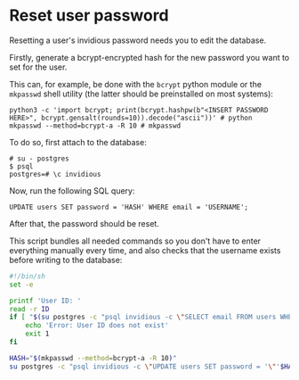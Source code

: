 # Reset user password

Resetting a user's invidious password needs you to edit the database.

Firstly, generate a bcrypt-encrypted hash for the new password you want to set for the user.

This can, for example, be done with the `bcrypt` python module or the `mkpasswd` shell utility (the latter should be preinstalled on most systems):

```
python3 -c 'import bcrypt; print(bcrypt.hashpw(b"<INSERT PASSWORD HERE>", bcrypt.gensalt(rounds=10)).decode("ascii"))' # python
mkpasswd --method=bcrypt-a -R 10 # mkpasswd
```

To do so, first attach to the database:
```
# su - postgres
$ psql
postgres=# \c invidious
```

Now, run the following SQL query:
```
UPDATE users SET password = 'HASH' WHERE email = 'USERNAME';
```

After that, the password should be reset.

This script bundles all needed commands so you don't have to enter everything manually every time, and also checks that the username exists before writing to the database:
```sh
#!/bin/sh
set -e

printf 'User ID: '
read -r ID
if [ "$(su postgres -c "psql invidious -c \"SELECT email FROM users WHERE email = '$ID';\"" | tail -n 2 | head -n 1)" != '(1 row)' ]; then
    echo 'Error: User ID does not exist'
    exit 1
fi

HASH="$(mkpasswd --method=bcrypt-a -R 10)"
su postgres -c "psql invidious -c \"UPDATE users SET password = '\"'$HASH'\"' WHERE email = '\"'$ID'\"';\""
```
